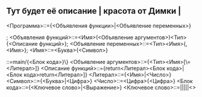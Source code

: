 ## Тут будет её описание | красота от Димки | <main>

<Программа>::={<Объявления функции>|<Объявление переменных>}<main>;
<Объявления функций>::=<Имя>(<Объявление аргументов>)<Тип>\{<Описание функций>\};
<Объявление переменных>::=<Тип><Имя>{,<Имя>};
<Имя>::=<Буква>{<Символ>}
<main>::=main/{<Блок кода>}\}
<Объявление аргументов>::={<Тип><Имя>[\=<Литерал>]}
<Описание функций>::={return<Литерал><Блок кода>|<Блок кода>return<Литерал>]}
<Литерал>::={<Имя>|<Число>}
<Символ>::={<Буква>|<Цифра>}
<Число>::=<Цифра>{<Цифра>}
<Блок кода>::={<Ключевое слово>|<Выражение>}
<Ключевое слово>::=<WHILE>|<FOR>|<BETWIN>|<IF>|<SWITCH>|<>


